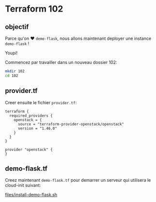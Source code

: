 # Terraform 102

## objectif

Parce qu'on ♥ `demo-flask`, nous allons maintenant deployer une instance `demo-flask` !

Youpi!


Commencez par travailler dans un nouveau dossier 102:

```bash
mkdir 102
cd 102
```

## provider.tf

Creer ensuite le fichier `provider.tf`:
```
terraform {
  required_providers {
    openstack = {
      source = "terraform-provider-openstack/openstack"
      version = "1.46.0"
    }
  }
}

provider "openstack" {
}

```

## demo-flask.tf

Creez maintenant `demo-flask.tf` pour demarrer un serveur qui utilisera le cloud-init suivant:

[files/install-demo-flask.sh](install-demo-flask.sh)
